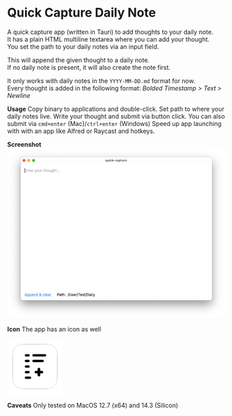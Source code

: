 # Quick Capture Daily Note

A quick capture app (written in Tauri) to add thoughts to your daily note.  
It has a plain HTML multiline textarea where you can add your thought.  
You set the path to your daily notes via an input field.

This will append the given thought to a daily note.  
If no daily note is present, it will also create the note first.

It only works with daily notes in the `YYYY-MM-DD.md` format for now.  
Every thought is added in the following format: *Bolded Timestamp > Text > Newline*

**Usage**
Copy binary to applications and double-click.
Set path to where your daily notes live.
Write your thought and submit via button click.
You can also submit via `cmd+enter` (Mac)/`ctrl+enter` (Windows)
Speed up app launching with with an app like Alfred or Raycast and hotkeys.

**Screenshot**
![Quick capture to daily note](screenshot.png)

**Icon**
The app has an icon as well

![App icon quick capture](src-tauri/icons/128x128.png)

**Caveats**
Only tested on MacOS 12.7 (x64) and 14.3 (Silicon)
